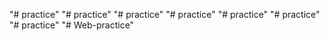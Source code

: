 "# practice" 
"# practice" 
"# practice" 
"# practice" 
"# practice" 
"# practice" 
"# practice" 
"# Web-practice" 
